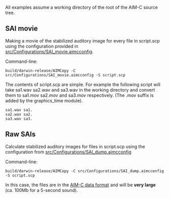 All examples assume a working directory of the root of the AIM-C source tree.

## SAI movie ##

Making a movie of the stabilized auditory image for every file in script.scp using the configuration provided in
[src/Configurations/SAI\_movie.aimcconfig](http://code.google.com/p/aimc/source/browse/trunk/src/Configurations/SAI_movie.aimcconfig).

Command-line:
```
build/darwin-release/AIMCopy -C src/Configurations/SAI_movie.aimcconfig -S script.scp
```

The contents of script.scp are simple. For example the following script will take sa1.wav sa2.wav and sa3.wav in the working directory and convert them to sa1.mov sa2.mov and sa3.mov respectively. (The .mov suffix is added by the graphics\_time module).
```
sa1.wav sa1.
sa2.wav sa2.
sa3.wav sa3.
```

## Raw SAIs ##
Calculate stabilized auditory images for files in script.scp using the configuration from [src/Configurations/SAI\_dump.aimcconfig](http://code.google.com/p/aimc/source/browse/trunk/src/Configurations/SAI_dump.aimcconfig)

Command-line:
```
build/darwin-release/AIMCopy -C src/Configurations/SAI_dump.aimcconfig -S script.scp
```

In this case, the files are in the [AIM-C data format](AIMCDataFormat.md) and will be **very large** (ca. 100Mb for a 5-second sound).